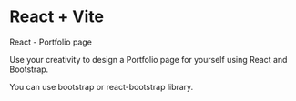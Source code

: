 # React + Vite
React - Portfolio page

Use your creativity to design a Portfolio page for yourself using React and Bootstrap.

You can use bootstrap or react-bootstrap library.